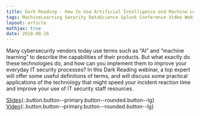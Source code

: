 ```yaml
---
title: Dark Reading - How to Use Artificial Intelligence and Machine Learning to Improve Enterprise Security
tags: MachineLearning Security DataScience Splunk Conference Video Webinar
layout: article
mathjax: true
date: 2018-08-16
---
```


Many cybersecurity vendors today use terms such as “AI” and “machine learning” to describe the capabilities of their products. But what exactly do these technologies do, and how can you implement them to improve your everyday IT security processes?  In this Dark Reading webinar, a top expert will offer some useful definitions of terms, and will discuss some practical applications of the technology that might speed your incident reaction time and improve your use of IT security staff resources.

<!--more-->


[Slides](https://webinar.darkreading.com/3726){:.button.button--primary.button--rounded.button--lg}
[Video](http://tellez.sfo2.digitaloceanspaces.com/Splunk_DarkReading_Security_ML_Webinar_August_2018.mp4){:.button.button--primary.button--rounded.button--lg}
